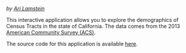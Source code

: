 *by [Ari Lamstein](http://www.arilamstein.com/)*

This interactive application allows you to explore the demographics of Census Tracts in the state of California. The data comes from the 2013 [American Community Survey (ACS)](http://www.census.gov/acs/www/).

The source code for this application is available [here](https://github.com/arilamstein/ca-tract-shiny).
